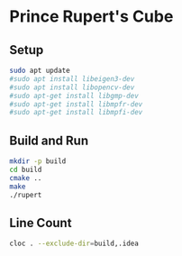 # Prince Rupert's Cube

## Setup

```bash
sudo apt update
#sudo apt install libeigen3-dev
#sudo apt install libopencv-dev
#sudo apt-get install libgmp-dev
#sudo apt-get install libmpfr-dev
#sudo apt-get install libmpfi-dev
```

## Build and Run

```bash
mkdir -p build
cd build
cmake ..
make
./rupert
```

## Line Count

```bash
cloc . --exclude-dir=build,.idea
```
